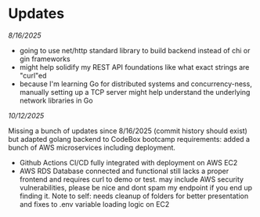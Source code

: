 # Updates

_8/16/2025_
- going to use net/http standard library to build backend instead of chi or gin frameworks
- might help solidify my REST API foundations like what exact strings are "curl"ed 
- because I'm learning Go for distributed systems and concurrency-ness, manually setting up a TCP server might help understand the underlying network libraries in Go

_10/12/2025_

Missing a bunch of updates since 8/16/2025 (commit history should exist) but adapted golang backend to CodeBox bootcamp requirements: added a bunch of AWS microservices including deployment.
- Github Actions CI/CD fully integrated with deployment on AWS EC2
- AWS RDS Database connected and functional
still lacks a proper frontend and requires curl to demo or test. may include AWS security vulnerabilities, please be nice and dont spam my endpoint if you end up finding it.
Note to self: needs cleanup of folders for better presentation and fixes to .env variable loading logic on EC2 
